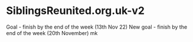 # SiblingsReunited.org.uk-v2

Goal - finish by the end of the week (13th Nov 22)
New goal - finish by the end of the week (20th November)
mk